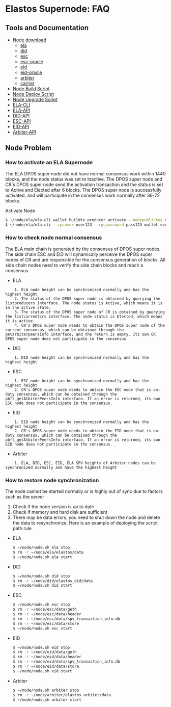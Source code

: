 # Elastos Supernode: FAQ

## Tools and Documentation

- [Node download](./)
  - [ela](https://download.elastos.io/elastos-ela) 
  - [did](https://download.elastos.io/elastos-did) 
  - [esc](https://download.elastos.io/elastos-esc) 
  - [esc-oracle](https://download.elastos.io/elastos-esc-oracle) 
  - [eid](https://download.elastos.io/elastos-eid) 
  - [eid-oracle](https://download.elastos.io/elastos-eid-oracle) 
  - [arbiter](https://download.elastos.io/elastos-arbiter) 
  - [carrier](https://download.elastos.io/elastos-carrier)
- [Node Build Script](../build/build.sh)
- [Node Deploy Script](../build/skeleton/node.sh)
- [Node Upgrade Script](https://github.com/elastos/Elastos.ELA.MiscTools)
- [ELA-CLI](https://github.com/elastos/Elastos.ELA/blob/master/docs/cli_user_guide.md)
- [ELA-API](https://github.com/elastos/Elastos.ELA/blob/master/docs/jsonrpc_apis.md)
- [DID-API](https://github.com/elastos/Elastos.ELA.SideChain.ID/blob/master/docs/jsonrpc_apis.md)
- [ESC-API](https://github.com/elastos/Elastos.ELA.SideChain.ESC/wiki/JSON-RPC)
- [EID-API](https://github.com/elastos/Elastos.ELA.SideChain.ESC/wiki/JSON-RPC)
- [Arbiter-API](https://github.com/elastos/Elastos.ELA.Arbiter/blob/master/docs/jsonrpc_apis.md)

## Node Problem

### How to activate an ELA Supernode

The ELA DPOS super node did not have normal consensus work within 1440 blocks, and the node status was set to Inactive. The DPOS super node and CR's DPOS super node send the activation transaction and the status is set to Active and Elected after 6 blocks. The DPOS super node is successfully activated, and will participate in the consensus work normally after 36-72 blocks.

Activate Node
```bash
$ ~/node/ela/ela-cli wallet buildtx producer activate --nodepublickey nodepublickey
$ ~/node/ela/ela-cli --rpcuser user123 --rpcpassword pass123 wallet sendtx -f ready_to_send.txn
```

### How to check node normal consensus

The ELA main chain is generated by the consensus of DPOS super nodes. The side chain ESC and EID will dynamically perceive the DPOS super nodes of CR and are responsible for the consensus generation of blocks. All side chain nodes need to verify the side chain blocks and reach a consensus.
- ELA 
```angular2html
    1. ELA node height can be synchronized normally and has the highest height
    2. The status of the DPOS super node is obtained by querying the listproducers interface. The node status is Active, which means it is in the active state.
    3. The status of the DPOS super node of CR is obtained by querying the listcurrentcrs interface. The node status is Elected, which means it is active.
    4. CR's DPOS super node needs to obtain the DPOS super node of the current consensus, which can be obtained through the getarbiterpeersinfo interface, and the return is empty. Its own CR DPOS super node does not participate in the consensus
``` 
- DID
```angular2html
    1. DID node height can be synchronized normally and has the highest height
```
- ESC
```angular2html
    1. ESC node height can be synchronized normally and has the highest height
    2. CR's DPOS super node needs to obtain the ESC node that is on-duty consensus, which can be obtained through the pbft_getAtbiterPeersInfo interface. If an error is returned, its own ESC node does not participate in the consensus.
```
- EID
```angular2html
    1. EID node height can be synchronized normally and has the highest height
    2. CR's DPOS super node needs to obtain the EID node that is on-duty consensus, which can be obtained through the pbft_getAtbiterPeersInfo interface. If an error is returned, its own EID node does not participate in the consensus.
```
- Arbiter
```angular2html
    1. ELA, DID, ESC, EID, ELA SPV heights of Arbiter nodes can be synchronized normally and have the highest height
```
  

### How to restore node synchronization

The node cannot be started normally or is highly out of sync due to factors such as the server
1. Check if the node version is up to date 
2. Check if memory and hard disk are sufficient
3. There may be data errors, you need to shut down the node and delete the data to resynchronize. Here is an example of deploying the script path rule
- ELA
  ```bash
  $ ~/node/node.sh ela stop
  $ rm -r ~/node/ela/elastos/data
  $ ~/node/node.sh ela start
  ``` 
- DID
   ```bash
  $ ~/node/node.sh did stop
  $ rm -r ~/node/did/elastos_did/data
  $ ~/node/node.sh did start
   ```   
- ESC
   ```bash
  $ ~/node/node.sh esc stop
  $ rm -r ~/node/esc/data/geth
  $ rm -r ~/node/esc/data/header
  $ rm -r ~/node/esc/data/spv_transaction_info.db
  $ rm -r ~/node/esc/data/store
  $ ~/node/node.sh esc start
   ```
- EID
   ```bash
  $ ~/node/node.sh eid stop
  $ rm -r ~/node/eid/data/geth
  $ rm -r ~/node/eid/data/header
  $ rm -r ~/node/eid/data/spv_transaction_info.db
  $ rm -r ~/node/eid/data/store
  $ ~/node/node.sh eid start
   ```
- Arbiter
   ```bash
  $ ~/node/node.sh arbiter stop
  $ rm -r ~/node/arbiter/elastos_arbiter/data
  $ ~/node/node.sh arbiter start
   ```
